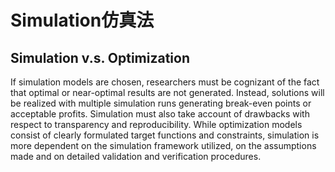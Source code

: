 # Simulation仿真法

## Simulation v.s. Optimization

If simulation models are chosen, researchers must be cognizant of the fact that optimal or near-optimal results are not generated. Instead, solutions will be realized with multiple simulation runs generating break-even points or acceptable profits. Simulation must also take account of drawbacks with respect to transparency and reproducibility. While optimization models consist of clearly formulated target functions and constraints, simulation is more dependent on the simulation framework utilized, on the assumptions made and on detailed validation and verification procedures.  